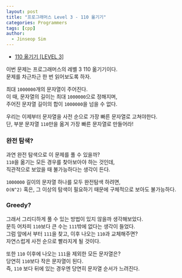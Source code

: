 ```yaml
---
layout: post
title: "프로그래머스 Level 3 - 110 옮기기"
categories: Programmers
tags: [cpp]
author:
  - Jinseop Sim
---
```

- [110 옮기기 [LEVEL 3]](https://school.programmers.co.kr/learn/courses/30/lessons/77886)

이번 문제는 프로그래머스의 레벨 3 110 옮기기이다.  
문제를 차근차근 한 번 읽어보도록 하자.  

최대 ```1000000```개의 문자열이 주어진다.  
이 때, 문자열의 길이는 최대 ```1000000```으로 정해지며,  
주어진 문자열 길이의 합이 ```1000000```을 넘을 수 없다.  

우리는 이제부터 문자열을 사전 순으로 가장 빠른 문자열로 고쳐야한다.  
단, 부분 문자열 ```110```만을 옮겨 가장 빠른 문자열로 만들어라!  

### 완전 탐색?  
과연 완전 탐색으로 이 문제를 풀 수 있을까?  
```110```을 옮기는 모든 경우를 찾아보아야 하는 것인데,  
직관적으로 보았을 때 불가능하다는 생각이 든다.  

```1000000``` 길이의 문자열 하나를 모두 완전탐색 하려면,  
```O(N^2)``` 혹은, 그 이상의 탐색이 필요하기 때문에 구체적으로 보아도 불가능하다.  

### Greedy?
그래서 그리디하게 풀 수 있는 방법이 있지 않을까 생각해보았다.  
문득 어차피 ```110```보다 큰 수는 ```111```밖에 없다는 생각이 들었다.  
그럼 앞에서 부터 ```111```을 찾고, 이후 나오는 ```110```과 교체해주면?  
자연스럽게 사전 순으로 빨라지게 될 것이다.  

또한 ```110``` 이후에 나오는 ```111```을 제외한 모든 문자열은?  
당연히 ```110```보다 작은 문자열이 된다.  
즉, ```110``` 보다 뒤에 있는 경우엔 당연히 문자열 순서가 느려진다.  
